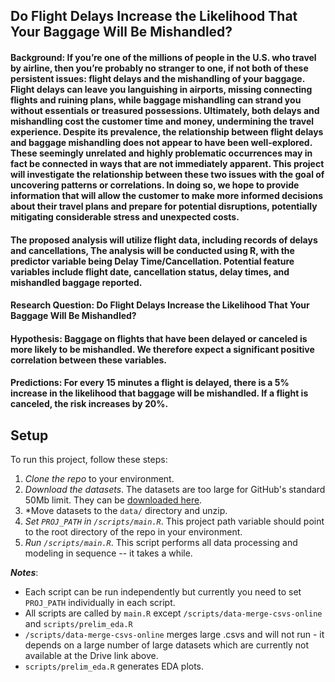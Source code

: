 ## Do Flight Delays Increase the Likelihood That Your Baggage Will Be Mishandled?

#### Background: If you’re one of the millions of people in the U.S. who travel by airline, then you’re probably no stranger to one, if not both of these persistent issues: flight delays and the mishandling of your baggage. Flight delays can leave you languishing in airports, missing connecting flights and ruining plans, while baggage mishandling can strand you without essentials or treasured possessions. Ultimately, both delays and mishandling cost the customer time and money, undermining the travel experience. Despite its prevalence, the relationship between flight delays and baggage mishandling does not appear to have been well-explored. These seemingly unrelated and highly problematic occurrences may in fact be connected in ways that are not immediately apparent. This project will investigate the relationship between these two issues with the goal of uncovering patterns or correlations. In doing so, we hope to provide information that will allow the customer to make more informed decisions about their travel plans and prepare for potential disruptions, potentially mitigating considerable stress and unexpected costs.

#### The proposed analysis will utilize flight data, including records of delays and cancellations,  The analysis will be conducted using R, with the predictor variable being Delay Time/Cancellation. Potential feature variables include flight date, cancellation status, delay times, and mishandled baggage reported.

#### Research Question: Do Flight Delays Increase the Likelihood That Your Baggage Will Be Mishandled?

#### Hypothesis: Baggage on flights that have been delayed or canceled is more likely to be mishandled. We therefore expect a significant positive correlation between these variables.

#### Predictions:  For every 15 minutes a flight is delayed, there is a 5% increase in the likelihood that baggage will be mishandled. If a flight is canceled, the risk increases by 20%.

## Setup 

To run this project, follow these steps:

1. *Clone the repo* to your environment.
2. *Download the datasets*. The datasets are too large for GitHub's standard 50Mb limit. They can be [downloaded here](https://drive.google.com/drive/folders/1PZoEmxvO38UAgzIgKhfDqfICzB_NzIGV?usp=sharing).
3. *Move datasets to the `data/` directory and unzip.
4. *Set `PROJ_PATH` in `/scripts/main.R`*. This project path variable should point to the root directory of the repo in your environment.
4. *Run `/scripts/main.R`*. This script performs all data processing and modeling in sequence -- it takes a while.

***Notes***: 

- Each script can be run independently but currently you need to set `PROJ_PATH` individually in each script.
- All scripts are called by `main.R` except `/scripts/data-merge-csvs-online` and `scripts/prelim_eda.R`
- `/scripts/data-merge-csvs-online` merges large .csvs and will not run - it depends on a large number of large datasets which are currently not available at the Drive link above.
- `scripts/prelim_eda.R` generates EDA plots.


